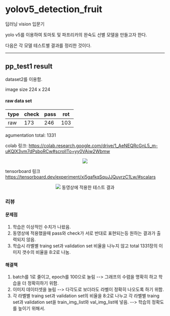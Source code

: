 # yolov5_detection_fruit 


딥러닝 vision 입문기

yolo v5를 이용하여 토마토 및 파프리카의 완숙도 선별 모델을 만들고자 한다.

다음은 각 모델 테스트별 결과를 정리한 것이다.


***

## pp_test1 result 

dataset2를 이용함.

image size 224 x 224

#### raw data set

|type|check|pass|rot|
|------|---|---|---|
|raw|173|246|103|

agumentation total: 1331

colab 링크: https://colab.research.google.com/drive/1_AeNEQRcGnL5_m-uKQlX3vm7dPsboRCw#scrollTo=yy0VAiw2Wbmw

<p align = 'center'>
  <img src = 'https://github.com/EthanSeok/yolov5_detection_fruit/blob/main/pp_test1/result.png?raw=true'
       </p> 

tensorboard 링크
https://tensorboard.dev/experiment/xi5gafkqSquJJQuyrzC1Lw/#scalars
  
<p align = 'center'>
  <img src = 'https://user-images.githubusercontent.com/93086581/182566576-dabdcc59-6362-4f1c-b7c8-5b7b5eb16c7d.png'
       </p>
    동영상에 적용한 테스트 결과 
  
  
### 리뷰
  
  #### 문제점
1. 학습은 이상적인 수치가 나왔음. <br>
2. 동영상에 적용했을때 pass와 check가 서로 반대로 표현되는등 원하는 결과가 출력되지 않음.
3. 학습시 라벨별 traing set과 validation set 비율을 나누지 않고 total 1331장의 이미지 갯수의 비율을 8:2로 나눔.
  
  #### 해결책
1. batch를 1로 줄이고, epoch를 100으로 늘림 --> 그래프의 수렴을 명확히 하고 학습을 더 정확히하기 위함.
2. 이미지 데이터셋을 늘림 --> 다각도로 보더라도 라벨이 정확히 나오도록 하기 위함.
3. 각 라벨별 traing set과 validation set의 비율을 8:2로 나누고 각 라벨별 traing set과 validation set을 train_img_list와 val_img_list에 넣음. --> 학습의 정확도를 높이기 위해서.
